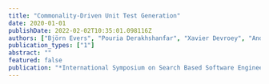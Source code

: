 ```yaml
---
title: "Commonality-Driven Unit Test Generation"
date: 2020-01-01
publishDate: 2022-02-02T10:35:01.098116Z
authors: ["Björn Evers", "Pouria Derakhshanfar", "Xavier Devroey", "Andy Zaidman"]
publication_types: ["1"]
abstract: ""
featured: false
publication: "*International Symposium on Search Based Software Engineering*"
---
```


